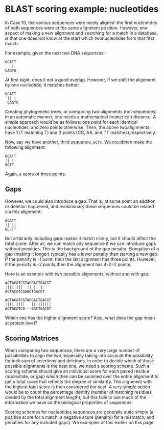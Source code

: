 # BLAST​ ​scoring example: nucleotides

In Case 10, the various sequences were nicely aligned: the first nucleotides of both
sequences were at the same alignment position. However, one aspect of making a new
alignment and searching for a match in a database, is that one does not know at the start
which​ ​two​ ​nucleotides​ ​form​ ​that​ ​first​ ​match.

For​ ​example,​ ​given​ ​the​ ​next​ ​two​ ​DNA​ ​sequences:

```
GCATT
​ ​ ​ ​|
CAGTG
```

At first sight, does it not a good overlap. However, if we shift the alignment by one
nucleotide,​ ​it​ ​matches​ ​better:

```
GCATT
​ ​||​ ​|
​ ​CAGTG
```

​​Creating phylogenetic trees, or comparing two alignments (not sequences) in an automatic
manner, one needs a mathematical (numerical) distance. A simple approach would be as
follows: one point for each identical nucleotides, and zero points otherwise. Then, the above
two​ ​alignments​ ​have​ ​1​ ​(T​ ​matching​ ​T)​ ​and​ ​3​ ​points​ ​(CC,​ ​AA,​ ​and​ ​TT​ ​matches),​ ​respectively.

Now,​ ​say​ ​we​ ​have​ ​another​, third ​sequence,​ `​GCTT`.​ ​We​ ​could​ ​then​ ​make​ ​the​ ​following​ ​alignment:

```
GCATT
||​ ​|
GCTT
```

Again, a score of three points.

## Gaps

However, we could also introduce a gap. That is, at some
point an addition or deletion happened, and evolutionary these sequences could be related
via​ ​this​ ​alignment:

```
GCATT
||​ ​||
GC-TT
```

But artibrarily including gaps makes it match nicely, but it should affect the total score. After
all, we can match any sequence if we can introduce gaps without penalties. This is the
background of the gap penalty. Elongation of a gap (making it longer) typically has a lower
penalty than starting a new gap. If the penalty is -1 point, then the last alignment has three
points.​ ​However,​ ​if​ ​the​ ​penalty​ ​is​ ​-2​ ​points,​ ​then​ ​the​ ​alignment​ ​has​ ​4-2=2​ ​points.

Here is an example with two possible alignments, without and with gap:

```
ACTAGATCGTACGACTGACGT
|||| |||  || |  |
ACTACATCGGACTGACGT
```

```
ACTAGATCGTACGACTGACGT
|||| ||||   |||||||||
ACTACATCG---GACTGACGT
```

Which one has the higher alignment score? Also, what does the gap mean at protein level?

## Scoring Matrices

When comparing two sequences, there are a very large number of possibilities to align the two,
especially taking into account the possibility for inclusion of insertions and deletions.
In order to decide which of those possible alignments is the best one, we need a scoring scheme.
Such a scoring scheme should give an individual score for each paired residue (nucleotide, or
gap) which then can be summed over the entire alignment to get a total score that reflects
the degree of similarity. The alignment with the highest total score is then considered the
best. A very simple option would be to count the percentage identity (number of matching
residues divided by the total alignment length), but this fails to use much of the information
we have on the biological properties of sequences.

Scoring schemes for nucleotides sequences are generally quite simple (a positive score for a match,
a negative score (penalty) for a mismatch, and penalties for any included gaps). We examples
of this earlier on this page.
